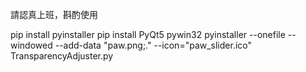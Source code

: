 請認真上班，斟酌使用

pip install pyinstaller
pip install PyQt5 pywin32
pyinstaller --onefile --windowed --add-data "paw.png;." --icon="paw_slider.ico" TransparencyAdjuster.py
